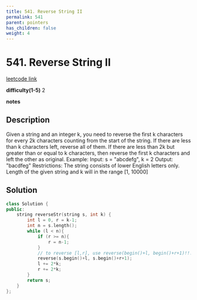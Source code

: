 ```yaml
---
title: 541. Reverse String II
permalink: 541
parent: pointers
has_children: false
weight: 4
---
```

# 541. Reverse String II
[leetcode link](https://leetcode.com/problems/reverse-string-ii/)

**difficulty(1-5)** 
2

**notes**   


## Description
Given a string and an integer k, you need to reverse the first k characters for every 2k characters counting from the start of the string. If there are less than k characters left, reverse all of them. If there are less than 2k but greater than or equal to k characters, then reverse the first k characters and left the other as original.
Example:
Input: s = "abcdefg", k = 2
Output: "bacdfeg"
Restrictions:
The string consists of lower English letters only.
Length of the given string and k will in the range [1, 10000]

## Solution
```c++
class Solution {
public:
    string reverseStr(string s, int k) {
        int l = 0, r = k-1;
        int n = s.length();
        while (l < n){
            if (r >= n){
                r = n-1;
            }
            // to reverse [l,r], use reverse(begin()+l, begin()+r+1)!!!!!!!
            reverse(s.begin()+l, s.begin()+r+1); 
            l += 2*k;
            r += 2*k;
        }
        return s;
    }
};
```

<!-- 
Default label
{: .label }

Blue label
{: .label .label-blue }

Stable
{: .label .label-green }

New release
{: .label .label-purple }

Coming soon
{: .label .label-yellow }

Deprecated
{: .label .label-red } -->
